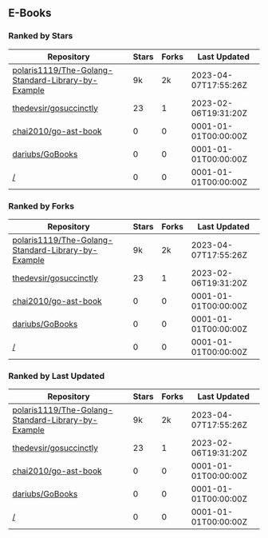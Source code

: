 ## E-Books

### Ranked by Stars

| Repository | Stars | Forks | Last Updated |
|------------|-------|-------|--------------|
| [polaris1119/The-Golang-Standard-Library-by-Example](https://github.com/polaris1119/The-Golang-Standard-Library-by-Example) | 9k | 2k | 2023-04-07T17:55:26Z |
| [thedevsir/gosuccinctly](https://github.com/thedevsir/gosuccinctly) | 23 | 1 | 2023-02-06T19:31:20Z |
| [chai2010/go-ast-book](https://github.com/chai2010/go-ast-book) | 0 | 0 | 0001-01-01T00:00:00Z |
| [dariubs/GoBooks](https://github.com/dariubs/GoBooks) | 0 | 0 | 0001-01-01T00:00:00Z |
| [/](https://github.com/thewhitetulip/web-dev-golang-anti-textbook/) | 0 | 0 | 0001-01-01T00:00:00Z |

### Ranked by Forks

| Repository | Stars | Forks | Last Updated |
|------------|-------|-------|--------------|
| [polaris1119/The-Golang-Standard-Library-by-Example](https://github.com/polaris1119/The-Golang-Standard-Library-by-Example) | 9k | 2k | 2023-04-07T17:55:26Z |
| [thedevsir/gosuccinctly](https://github.com/thedevsir/gosuccinctly) | 23 | 1 | 2023-02-06T19:31:20Z |
| [chai2010/go-ast-book](https://github.com/chai2010/go-ast-book) | 0 | 0 | 0001-01-01T00:00:00Z |
| [dariubs/GoBooks](https://github.com/dariubs/GoBooks) | 0 | 0 | 0001-01-01T00:00:00Z |
| [/](https://github.com/thewhitetulip/web-dev-golang-anti-textbook/) | 0 | 0 | 0001-01-01T00:00:00Z |

### Ranked by Last Updated

| Repository | Stars | Forks | Last Updated |
|------------|-------|-------|--------------|
| [polaris1119/The-Golang-Standard-Library-by-Example](https://github.com/polaris1119/The-Golang-Standard-Library-by-Example) | 9k | 2k | 2023-04-07T17:55:26Z |
| [thedevsir/gosuccinctly](https://github.com/thedevsir/gosuccinctly) | 23 | 1 | 2023-02-06T19:31:20Z |
| [chai2010/go-ast-book](https://github.com/chai2010/go-ast-book) | 0 | 0 | 0001-01-01T00:00:00Z |
| [dariubs/GoBooks](https://github.com/dariubs/GoBooks) | 0 | 0 | 0001-01-01T00:00:00Z |
| [/](https://github.com/thewhitetulip/web-dev-golang-anti-textbook/) | 0 | 0 | 0001-01-01T00:00:00Z |

